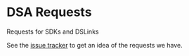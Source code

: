# DSA Requests
Requests for SDKs and DSLinks

See the [issue tracker](https://github.com/IOT-DSA/requests/issues) to get an idea of the requests we have.
